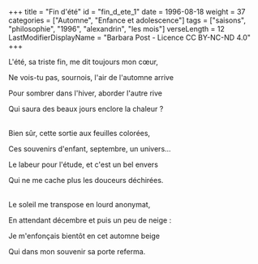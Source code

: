 +++
title = "Fin d'été"
id = "fin_d_ete_1"
date = 1996-08-18
weight = 37
categories = ["Automne", "Enfance et adolescence"]
tags = ["saisons", "philosophie", "1996", "alexandrin", "les mois"]
verseLength = 12
LastModifierDisplayName = "Barbara Post - Licence CC BY-NC-ND 4.0"
+++

L'été, sa triste fin, me dit toujours mon cœur,

Ne vois-tu pas, sournois, l'air de l'automne arrive

Pour sombrer dans l'hiver, aborder l'autre rive

Qui saura des beaux jours enclore la chaleur ?

 \
Bien sûr, cette sortie aux feuilles colorées,

Ces souvenirs d'enfant, septembre, un univers...

Le labeur pour l'étude, et c'est un bel envers

Qui ne me cache plus les douceurs déchirées.

 \
Le soleil me transpose en lourd anonymat,

En attendant décembre et puis un peu de neige :

Je m'enfonçais bientôt en cet automne beige

Qui dans mon souvenir sa porte referma.
